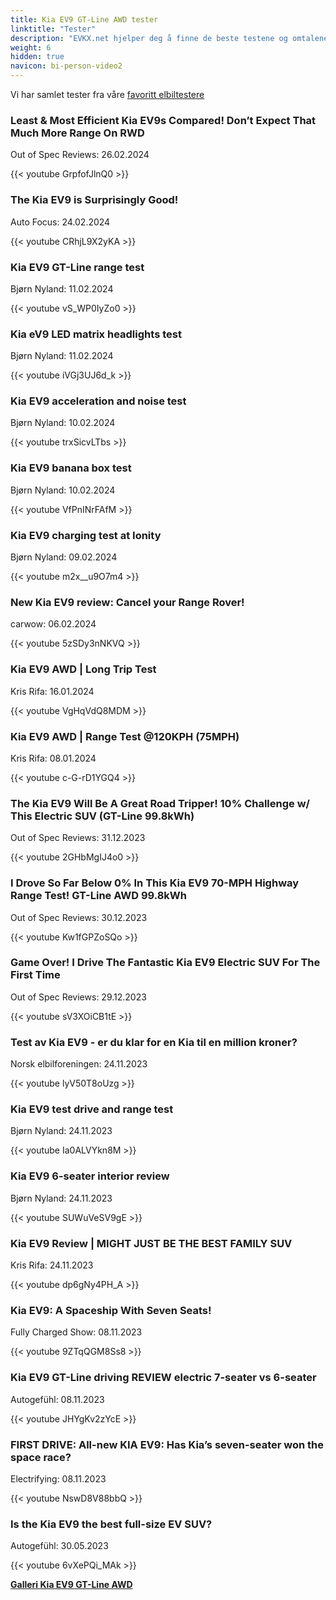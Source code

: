 ```yaml
---
title: Kia EV9 GT-Line AWD tester
linktitle: "Tester"
description: "EVKX.net hjelper deg å finne de beste testene og omtalene av denne modellen."
weight: 6
hidden: true
navicon: bi-person-video2
---
```

Vi har samlet tester fra våre [favoritt elbiltestere](../../../../../guides/evreviewers/)

<div class="container text-center shadow p-2 pe-4 mb-5 bg-body-tertiary rounded border">
<h3>Least & Most Efficient Kia EV9s Compared! Don’t Expect That Much More Range On RWD</h3>
<p>Out of Spec Reviews: 26.02.2024</p>

{{< youtube GrpfofJlnQ0 >}}

</div>
<div class="container text-center shadow p-2 pe-4 mb-5 bg-body-tertiary rounded border">
<h3>The Kia EV9 is Surprisingly Good!</h3>
<p>Auto Focus: 24.02.2024</p>

{{< youtube CRhjL9X2yKA >}}

</div>
<div class="container text-center shadow p-2 pe-4 mb-5 bg-body-tertiary rounded border">
<h3>Kia EV9 GT-Line range test</h3>
<p>Bjørn Nyland: 11.02.2024</p>

{{< youtube vS_WP0IyZo0 >}}

</div>
<div class="container text-center shadow p-2 pe-4 mb-5 bg-body-tertiary rounded border">
<h3>Kia eV9 LED matrix headlights test</h3>
<p>Bjørn Nyland: 11.02.2024</p>

{{< youtube iVGj3UJ6d_k >}}

</div>
<div class="container text-center shadow p-2 pe-4 mb-5 bg-body-tertiary rounded border">
<h3>Kia EV9 acceleration and noise test</h3>
<p>Bjørn Nyland: 10.02.2024</p>

{{< youtube trxSicvLTbs >}}

</div>
<div class="container text-center shadow p-2 pe-4 mb-5 bg-body-tertiary rounded border">
<h3>Kia EV9 banana box test</h3>
<p>Bjørn Nyland: 10.02.2024</p>

{{< youtube VfPnINrFAfM >}}

</div>
<div class="container text-center shadow p-2 pe-4 mb-5 bg-body-tertiary rounded border">
<h3>Kia EV9 charging test at Ionity</h3>
<p>Bjørn Nyland: 09.02.2024</p>

{{< youtube m2x__u9O7m4 >}}

</div>
<div class="container text-center shadow p-2 pe-4 mb-5 bg-body-tertiary rounded border">
<h3>New Kia EV9 review: Cancel your Range Rover!</h3>
<p>carwow: 06.02.2024</p>

{{< youtube 5zSDy3nNKVQ >}}

</div>
<div class="container text-center shadow p-2 pe-4 mb-5 bg-body-tertiary rounded border">
<h3>Kia EV9 AWD | Long Trip Test</h3>
<p>Kris Rifa: 16.01.2024</p>

{{< youtube VgHqVdQ8MDM >}}

</div>
<div class="container text-center shadow p-2 pe-4 mb-5 bg-body-tertiary rounded border">
<h3>Kia EV9 AWD | Range Test @120KPH (75MPH)</h3>
<p>Kris Rifa: 08.01.2024</p>

{{< youtube c-G-rD1YGQ4 >}}

</div>
<div class="container text-center shadow p-2 pe-4 mb-5 bg-body-tertiary rounded border">
<h3>The Kia EV9 Will Be A Great Road Tripper! 10% Challenge w/ This Electric SUV (GT-Line 99.8kWh)</h3>
<p>Out of Spec Reviews: 31.12.2023</p>

{{< youtube 2GHbMgIJ4o0 >}}

</div>
<div class="container text-center shadow p-2 pe-4 mb-5 bg-body-tertiary rounded border">
<h3>I Drove So Far Below 0% In This Kia EV9 70-MPH Highway Range Test! GT-Line AWD 99.8kWh</h3>
<p>Out of Spec Reviews: 30.12.2023</p>

{{< youtube Kw1fGPZoSQo >}}

</div>
<div class="container text-center shadow p-2 pe-4 mb-5 bg-body-tertiary rounded border">
<h3>Game Over! I Drive The Fantastic Kia EV9 Electric SUV For The First Time</h3>
<p>Out of Spec Reviews: 29.12.2023</p>

{{< youtube sV3XOiCB1tE >}}

</div>
<div class="container text-center shadow p-2 pe-4 mb-5 bg-body-tertiary rounded border">
<h3>Test av Kia EV9 - er du klar for en Kia til en million kroner?</h3>
<p>Norsk elbilforeningen: 24.11.2023</p>

{{< youtube lyV50T8oUzg >}}

</div>
<div class="container text-center shadow p-2 pe-4 mb-5 bg-body-tertiary rounded border">
<h3>Kia EV9 test drive and range test</h3>
<p>Bjørn Nyland: 24.11.2023</p>

{{< youtube Ia0ALVYkn8M >}}

</div>
<div class="container text-center shadow p-2 pe-4 mb-5 bg-body-tertiary rounded border">
<h3>Kia EV9 6-seater interior review</h3>
<p>Bjørn Nyland: 24.11.2023</p>

{{< youtube SUWuVeSV9gE >}}

</div>
<div class="container text-center shadow p-2 pe-4 mb-5 bg-body-tertiary rounded border">
<h3>Kia EV9 Review | MIGHT JUST BE THE BEST FAMILY SUV</h3>
<p>Kris Rifa: 24.11.2023</p>

{{< youtube dp6gNy4PH_A >}}

</div>
<div class="container text-center shadow p-2 pe-4 mb-5 bg-body-tertiary rounded border">
<h3>Kia EV9: A Spaceship With Seven Seats!</h3>
<p>Fully Charged Show: 08.11.2023</p>

{{< youtube 9ZTqQGM8Ss8 >}}

</div>
<div class="container text-center shadow p-2 pe-4 mb-5 bg-body-tertiary rounded border">
<h3>Kia EV9 GT-Line driving REVIEW electric 7-seater vs 6-seater</h3>
<p>Autogefühl: 08.11.2023</p>

{{< youtube JHYgKv2zYcE >}}

</div>
<div class="container text-center shadow p-2 pe-4 mb-5 bg-body-tertiary rounded border">
<h3>FIRST DRIVE: All-new KIA EV9: Has Kia’s seven-seater won the space race?</h3>
<p>Electrifying: 08.11.2023</p>

{{< youtube NswD8V88bbQ >}}

</div>
<div class="container text-center shadow p-2 pe-4 mb-5 bg-body-tertiary rounded border">
<h3>Is the Kia EV9 the best full-size EV SUV?</h3>
<p>Autogefühl: 30.05.2023</p>

{{< youtube 6vXePQi_MAk >}}

</div>
<div class="mt-3 mb-3">
<a href="../gallery/" class="text-decoration-none text-black">
<strong><i class="bi-arrow-left"></i>Galleri  </strong>
</a>
<a href="../" class="text-decoration-none text-black float-end">
<strong>Kia EV9 GT-Line AWD <i class="bi-arrow-right"></i></strong>
</a>
</div>
